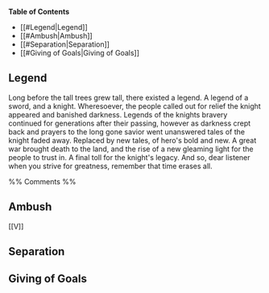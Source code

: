 **Table of Contents**
- [[#Legend|Legend]]
- [[#Ambush|Ambush]]
- [[#Separation|Separation]]
- [[#Giving of Goals|Giving of Goals]]

## Legend
Long before the tall trees grew tall, there existed a legend. A legend of a sword, and a knight. Wheresoever, the people called out for relief the knight appeared and banished darkness.  Legends of the knights bravery continued for generations after their passing, however as darkness crept back and prayers to the long gone savior went unanswered tales of the knight faded away. Replaced by new tales, of hero's bold and new. A great war brought death to the land, and the rise of a new gleaming light for the people to trust in. A final toll for the knight's legacy. And so, dear listener when you strive for greatness, remember that time erases all.

%% Comments %%
## Ambush
[[V]]


## Separation

## Giving of Goals

